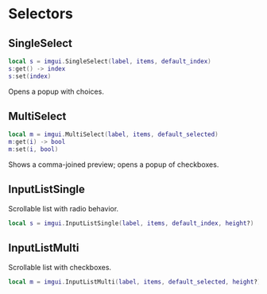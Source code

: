 # Selectors

## SingleSelect
```lua
local s = imgui.SingleSelect(label, items, default_index)
s:get() -> index
s:set(index)
```
Opens a popup with choices.

## MultiSelect
```lua
local m = imgui.MultiSelect(label, items, default_selected)
m:get(i) -> bool
m:set(i, bool)
```
Shows a comma-joined preview; opens a popup of checkboxes.

## InputListSingle
Scrollable list with radio behavior.
```lua
local s = imgui.InputListSingle(label, items, default_index, height?)
```

## InputListMulti
Scrollable list with checkboxes.
```lua
local m = imgui.InputListMulti(label, items, default_selected, height?)
``` 